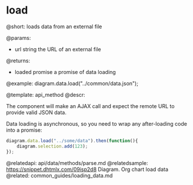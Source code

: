 load
=======

@short:
	loads data from an external file

@params:

- url			string		the URL of an external file

@returns:

- loaded		promise		a promise of data loading

@example:
diagram.data.load("../common/data.json");


@template:	api_method
@descr:

The component will make an AJAX call and expect the remote URL to provide valid JSON data.

Data loading is asynchronous, so you need to wrap any after-loading code into a promise:

~~~js
diagram.data.load("../some/data").then(function(){
	diagram.selection.add(123);
});
~~~

@relatedapi:
	api/data/methods/parse.md
@relatedsample:	https://snippet.dhtmlx.com/09isp2d8	Diagram. Org chart load data 
@related:
	common_guides/loading_data.md